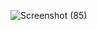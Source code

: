 ![Screenshot (85)](https://github.com/drswap/Autotesting-7.0/assets/130910564/66c10244-bea2-4058-a686-a7c841ea6002)
